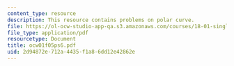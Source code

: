 ```yaml
---
content_type: resource
description: This resource contains problems on polar curve.
file: https://ol-ocw-studio-app-qa.s3.amazonaws.com/courses/18-01-single-variable-calculus-fall-2005/2d94872e712a4435f1a86dd12e42862e_ocw01f05ps6.pdf
file_type: application/pdf
resourcetype: Document
title: ocw01f05ps6.pdf
uid: 2d94872e-712a-4435-f1a8-6dd12e42862e
---
```

